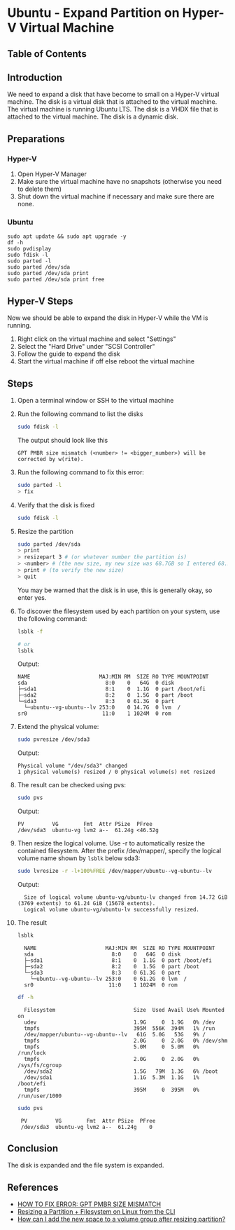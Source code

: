 # Ubuntu - Expand Partition on Hyper-V Virtual Machine

## Table of Contents

## Introduction

We need to expand a disk that have become to small on a Hyper-V virtual machine. The disk is a virtual disk that is
attached to the virtual machine. The virtual machine is running Ubuntu LTS. The disk is a VHDX file that is attached to
the virtual machine. The disk is a dynamic disk.

## Preparations

### Hyper-V

1. Open Hyper-V Manager
2. Make sure the virtual machine have no snapshots (otherwise you need to delete them)
3. Shut down the virtual machine if necessary and make sure there are none.

### Ubuntu

```shell
sudo apt update && sudo apt upgrade -y
df -h
sudo pvdisplay
sudo fdisk -l
sudo parted -l
sudo parted /dev/sda
sudo parted /dev/sda print
sudo parted /dev/sda print free
```

## Hyper-V Steps

Now we should be able to expand the disk in Hyper-V while the VM is running.

1. Right click on the virtual machine and select "Settings"
2. Select the "Hard Drive" under "SCSI Controller"
3. Follow the guide to expand the disk
4. Start the virtual machine if off else reboot the virtual machine

## Steps

1. Open a terminal window or SSH to the virtual machine
2. Run the following command to list the disks

    ```bash
    sudo fdisk -l
    ```

   The output should look like this

   ```text
   GPT PMBR size mismatch (<number> != <bigger_number>) will be corrected by w(rite).
   ```

3. Run the following command to fix this error:

    ```bash
    sudo parted -l
    > fix
    ```

4. Verify that the disk is fixed

    ```bash
    sudo fdisk -l
    ```

5. Resize the partition

    ```bash
    sudo parted /dev/sda
    > print
    > resizepart 3 # (or whatever number the partition is)
    > <number> # (the new size, my new size was 68.7GB so I entered 68.5GB = -200MB for safety)
    > print # (to verify the new size)
    > quit
    ```

   You may be warned that the disk is in use, this is generally okay, so enter yes.

6. To discover the filesystem used by each partition on your system, use the following command:

    ```bash
   lsblk -f
   
   # or
   lsblk
    ```

   Output:

   ```text
   NAME                      MAJ:MIN RM  SIZE RO TYPE MOUNTPOINT
   sda                         8:0    0   64G  0 disk
   ├─sda1                      8:1    0  1.1G  0 part /boot/efi
   ├─sda2                      8:2    0  1.5G  0 part /boot
   └─sda3                      8:3    0 61.3G  0 part
     └─ubuntu--vg-ubuntu--lv 253:0    0 14.7G  0 lvm  /
   sr0                        11:0    1 1024M  0 rom
   ```

7. Extend the physical volume:

    ```bash
    sudo pvresize /dev/sda3
    ```

   Output:

    ```text
    Physical volume "/dev/sda3" changed
    1 physical volume(s) resized / 0 physical volume(s) not resized
    ```

8. The result can be checked using pvs:

    ```bash
    sudo pvs
    ```

   Output:

    ```text
    PV         VG        Fmt  Attr PSize  PFree
    /dev/sda3  ubuntu-vg lvm2 a--  61.24g <46.52g
    ```

9. Then resize the logical volume.
   Use -r to automatically resize the contained filesystem.
   After the prefix /dev/mapper/, specify the logical volume name shown by `lsblk` below sda3:

    ```bash
    sudo lvresize -r -l+100%FREE /dev/mapper/ubuntu--vg-ubuntu--lv
    ```

   Output:

    ```text
      Size of logical volume ubuntu-vg/ubuntu-lv changed from 14.72 GiB (3769 extents) to 61.24 GiB (15678 extents).
      Logical volume ubuntu-vg/ubuntu-lv successfully resized.
    ```

10. The result

    ```bash
    lsblk
    ```

    ```text
      NAME                      MAJ:MIN RM  SIZE RO TYPE MOUNTPOINT
      sda                         8:0    0   64G  0 disk
      ├─sda1                      8:1    0  1.1G  0 part /boot/efi
      ├─sda2                      8:2    0  1.5G  0 part /boot
      └─sda3                      8:3    0 61.3G  0 part
        └─ubuntu--vg-ubuntu--lv 253:0    0 61.2G  0 lvm  /
      sr0                        11:0    1 1024M  0 rom
    ```
   
    ```bash
    df -h
    ```
   
    ```text
      Filesystem                         Size  Used Avail Use% Mounted on
      udev                               1.9G     0  1.9G   0% /dev
      tmpfs                              395M  556K  394M   1% /run
      /dev/mapper/ubuntu--vg-ubuntu--lv   61G  5.0G   53G   9% /
      tmpfs                              2.0G     0  2.0G   0% /dev/shm
      tmpfs                              5.0M     0  5.0M   0% /run/lock
      tmpfs                              2.0G     0  2.0G   0% /sys/fs/cgroup
      /dev/sda2                          1.5G   79M  1.3G   6% /boot
      /dev/sda1                          1.1G  5.3M  1.1G   1% /boot/efi
      tmpfs                              395M     0  395M   0% /run/user/1000
    ```
   
    ```bash
    sudo pvs
    ```

    ```text
     PV         VG        Fmt  Attr PSize  PFree
     /dev/sda3  ubuntu-vg lvm2 a--  61.24g    0
    ```

## Conclusion

The disk is expanded and the file system is expanded.

## References

* [HOW TO FIX ERROR: GPT PMBR SIZE MISMATCH](https://arstech.net/gpt-pmbr-size-mismatch/)
* [Resizing a Partition + Filesystem on Linux from the CLI](https://www.privex.io/articles/how-to-resize-partition/)
* [How can I add the new space to a volume group after resizing partition?](https://askubuntu.com/questions/1078918/how-can-i-add-the-new-space-to-a-volume-group-after-resizing-partition)
